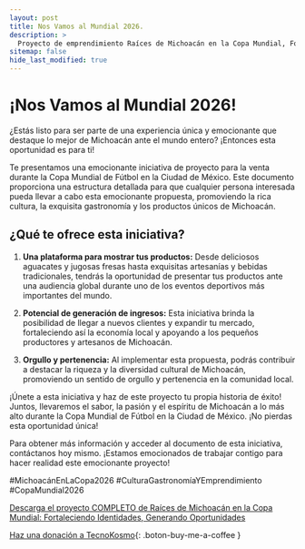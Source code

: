 ```yaml
---
layout: post
title: Nos Vamos al Mundial 2026.
description: >
  Proyecto de emprendimiento Raíces de Michoacán en la Copa Mundial, Fortaleciendo Identidades, Generando Oportunidades
sitemap: false
hide_last_modified: true
---
```


# ¡Nos Vamos al Mundial 2026!

¿Estás listo para ser parte de una experiencia única y emocionante que destaque lo mejor de Michoacán ante el mundo entero? ¡Entonces esta oportunidad es para ti!

Te presentamos una emocionante iniciativa de proyecto para la venta durante la Copa Mundial de Fútbol en la Ciudad de México. Este documento proporciona una estructura detallada para que cualquier persona interesada pueda llevar a cabo esta emocionante propuesta, promoviendo la rica cultura, la exquisita gastronomía y los productos únicos de Michoacán.

## ¿Qué te ofrece esta iniciativa? ##

1. **Una plataforma para mostrar tus productos:** Desde deliciosos aguacates y jugosas fresas hasta exquisitas artesanías y bebidas tradicionales, tendrás la oportunidad de presentar tus productos ante una audiencia global durante uno de los eventos deportivos más importantes del mundo.

2. **Potencial de generación de ingresos:** Esta iniciativa brinda la posibilidad de llegar a nuevos clientes y expandir tu mercado, fortaleciendo así la economía local y apoyando a los pequeños productores y artesanos de Michoacán.

3. **Orgullo y pertenencia:** Al implementar esta propuesta, podrás contribuir a destacar la riqueza y la diversidad cultural de Michoacán, promoviendo un sentido de orgullo y pertenencia en la comunidad local.

¡Únete a esta iniciativa y haz de este proyecto tu propia historia de éxito! Juntos, llevaremos el sabor, la pasión y el espíritu de Michoacán a lo más alto durante la Copa Mundial de Fútbol en la Ciudad de México. ¡No pierdas esta oportunidad única!

Para obtener más información y acceder al documento de esta iniciativa, contáctanos hoy mismo. ¡Estamos emocionados de trabajar contigo para hacer realidad este emocionante proyecto!

#MichoacánEnLaCopa2026 #CulturaGastronomíaYEmprendimiento #CopaMundial2026


[Descarga el proyecto COMPLETO de Raíces de Michoacán en la Copa Mundial: Fortaleciendo Identidades, Generando Oportunidades ](https://www.dropbox.com/scl/fo/z4zdsyfkduww0vx7e0fwk/h?rlkey=2uqploiicfj8bvt8axocu5t3z&dl=0)

[Haz una donación a TecnoKosmo](https://www.buymeacoffee.com/nain.taleb){: .boton-buy-me-a-coffee }

<object data="../nosVamosAlMundial.pdf" width="100%" height="600" type='application/pdf'></object>
